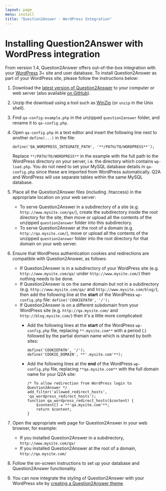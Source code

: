 ```yaml
---
layout: page
menu: install
title: "Question2Answer - WordPress Integration"
---
```


# Installing Question2Answer with WordPress integration

From version 1.4, Question2Answer offers out-of-the-box integration with your [WordPress](http://wordpress.org/) 3+ site and user database. To install Question2Answer as part of your WordPress site, please follow the instructions below:

1. Download the [latest version of Question2Answer](https://github.com/q2a/question2answer/releases) to your computer or web server (also available [on GitHub](https://github.com/q2a/question2answer)).

2. Unzip the download using a tool such as [WinZip](http://www.winzip.com/) (or `unzip` in the Unix shell).

3. Find `qa-config-example.php` in the unzipped `question2answer` folder, and rename it to `qa-config.php`.

4. Open `qa-config.php` in a text editor and insert the following line next to another `define(...)` in the file:

    `define('QA_WORDPRESS_INTEGRATE_PATH', '**/PATH/TO/WORDPRESS**');`

    Replace `**/PATH/TO/WORDPRESS**` in the example with the full path to the WordPress directory on your server, i.e. the directory which contains `wp-load.php`. You do not need to set your MySQL database details in `qa-config.php` since these are imported from WordPress automatically. Q2A and WordPress will use separate tables within the same MySQL database.

5. Place all the Question2Answer files (including .htaccess) in the appropriate location on your web server:
    - To serve Question2Answer in a subdirectory of a site (e.g. `http://www.mysite.com/qa/`), create the subdirectory inside the root directory for the site, then move or upload all the contents of the unzipped `question2answer` folder into this subdirectory.
    - To serve Question2Answer at the root of a domain (e.g. `http://qa.mysite.com/`), move or upload all the contents of the unzipped `question2answer` folder into the root directory for that domain on your web server.

6. Ensure that WordPress authentication cookies and redirections are compatible with Question2Answer, as follows:
    - If Question2Answer is in a subdirectory of your WordPress site (e.g. `http://www.mysite.com/qa/` under `http://www.mysite.com/`) then nothing needs to be done.
    - If Question2Answer is on the same domain but not in a subdirectory (e.g. `http://www.mysite.com/qa/` and `http://www.mysite.com/blog/`), then add the following line at the **start** of the WordPress `wp-config.php` file:
        `define('COOKIEPATH', '/');`
    - If Question2Answer is on a different subdomain from your WordPress site (e.g. `http://qa.mysite.com/` and `http://blog.mysite.com/`) then it's a little more complicated:
        - Add the following lines at the **start** of the WordPress `wp-config.php` file, replacing `**.mysite.com**` with a period (.) followed by the partial domain name which is shared by both sites:

            ```php?start_inline=1
            define('COOKIEPATH', '/');
            define('COOKIE_DOMAIN', **'.mysite.com'**);
            ```

        - Add the following lines at the **end** of the WordPress `wp-config.php` file, replacing `**qa.mysite.com**` with the full domain name for your Q2A site:

            ```php?start_inline=1
            /* To allow redirection from WordPress login to Question2Answer */
            add_filter('allowed_redirect_hosts', 'qa_wordpress_redirect_hosts');
            function qa_wordpress_redirect_hosts($content) {
                $content[] = **'qa.mysite.com'**;
                return $content;
            }
            ```

7. Open the appropriate web page for Question2Answer in your web browser, for example:
    - If you installed Question2Answer in a subdirectory, `http://www.mysite.com/qa/`
    - If you installed Question2Answer at the root of a domain, `http://qa.mysite.com/`

8. Follow the on-screen instructions to set up your database and Question2Answer functionality.

9. You can now integrate the styling of Question2Answer with your WordPress site by [creating a Question2Answer theme](/themes/).

